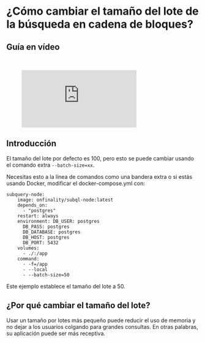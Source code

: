 # ¿Cómo cambiar el tamaño del lote de la búsqueda en cadena de bloques?

## Guía en vídeo

<br/>
<figure class="video_container">
  <iframe src="https://www.youtube.com/embed/LO_Gea_IN_s" frameborder="0" allowfullscreen="true"></iframe>
</figure>

## Introducción

El tamaño del lote por defecto es 100, pero esto se puede cambiar usando el comando extra `--batch-size=xx`.

Necesitas esto a la línea de comandos como una bandera extra o si estás usando Docker, modificar el docker-compose.yml con:

```shell
subquery-node:
    image: onfinality/subql-node:latest
    depends_on:
      - "postgres"
    restart: always
    environment: DB_USER: postgres
      DB_PASS: postgres
      DB_DATABASE: postgres
      DB_HOST: postgres
      DB_PORT: 5432
    volumes:
      - ./:/app
    command:
      - -f=/app
      - --local
      - --batch-size=50

```

Este ejemplo establece el tamaño del lote a 50.

## ¿Por qué cambiar el tamaño del lote?

Usar un tamaño por lotes más pequeño puede reducir el uso de memoria y no dejar a los usuarios colgando para grandes consultas. En otras palabras, su aplicación puede ser más receptiva.
